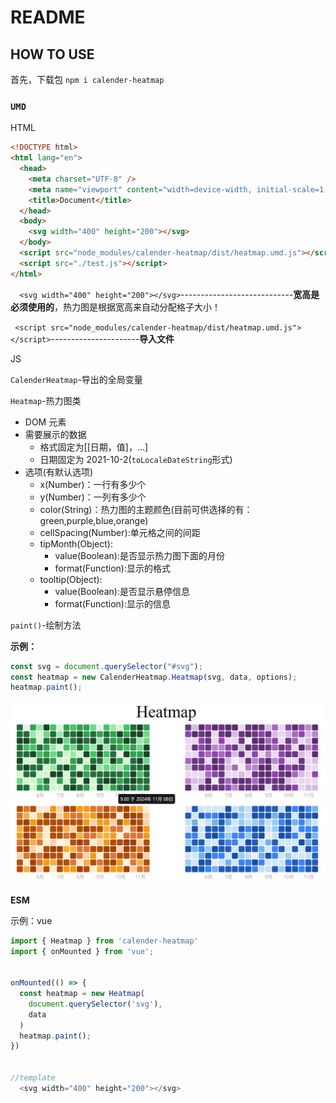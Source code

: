 # README

## HOW TO USE
首先，下载包
`npm i calender-heatmap`

### `UMD`

HTML

```html
<!DOCTYPE html>
<html lang="en">
  <head>
    <meta charset="UTF-8" />
    <meta name="viewport" content="width=device-width, initial-scale=1.0" />
    <title>Document</title>
  </head>
  <body>
    <svg width="400" height="200"></svg>
  </body>
  <script src="node_modules/calender-heatmap/dist/heatmap.umd.js"></script>
  <script src="./test.js"></script>
</html>
```

`  <svg width="400" height="200"></svg>`----------------------------**宽高是必须使用的**，热力图是根据宽高来自动分配格子大小！

` <script src="node_modules/calender-heatmap/dist/heatmap.umd.js"></script>`----------------------**导入文件**

JS

`CalenderHeatmap`-导出的全局变量

`Heatmap`-热力图类

- DOM 元素
- 需要展示的数据
  - 格式固定为[[日期，值]，...]
  - 日期固定为 2021-10-2(`toLocaleDateString`形式)
- 选项(有默认选项)
  - x(Number)：一行有多少个
  - y(Number)：一列有多少个
  - color(String)：热力图的主题颜色(目前可供选择的有：green,purple,blue,orange)
  - cellSpacing(Number):单元格之间的间距
  - tipMonth(Object):
    - value(Boolean):是否显示热力图下面的月份
    - format(Function):显示的格式
  - tooltip(Object):
    - value(Boolean):是否显示悬停信息
    - format(Function):显示的信息

`paint()`-绘制方法

**示例：**

```js
const svg = document.querySelector("#svg");
const heatmap = new CalenderHeatmap.Heatmap(svg, data, options);
heatmap.paint();
```

![image](./img.png)

**ESM**

示例：vue

```js
import { Heatmap } from 'calender-heatmap'
import { onMounted } from 'vue';


onMounted(() => {
  const heatmap = new Heatmap(
    document.querySelector('svg'),
    data
  )
  heatmap.paint();
})


//template
  <svg width="400" height="200"></svg>
```
